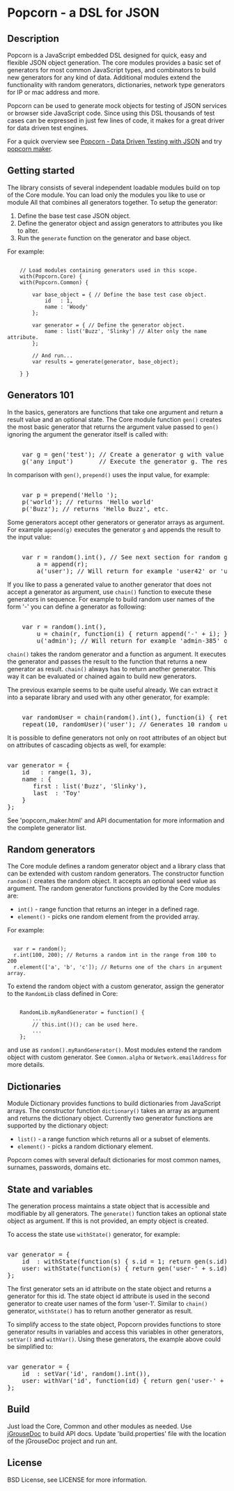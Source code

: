 Popcorn - a DSL for JSON
========================

## Description

Popcorn is a JavaScript embedded DSL designed for quick, easy and
flexible JSON object generation. The core modules provides a basic set
of generators for most common JavaScript types, and combinators to build
new generators for any kind of data. Additional modules extend the 
functionality with random generators, dictionaries, network type
generators for IP or mac address and more.

Popcorn can be used to generate mock objects for testing of JSON services
or browser side JavaScript code. Since using this DSL thousands of test cases
can be expressed in just few lines of code, it makes for a great driver for
data driven test engines.

For a quick overview see [Popcorn - Data Driven Testing with JSON](http://labs.mudynamics.com/2009/10/26/popcorn-data-driven-testing-with-json/) and try [popcorn maker](http://labs.mudynamics.com/wp-content/uploads/2009/10/popcorn_maker.html).

## Getting started

The library consists of several independent loadable modules build on
top of the Core module. You can load only the modules you like to use 
or module All that combines all generators together.
To setup the generator:

  1. Define the base test case JSON object.
  2. Define the generator object and assign generators to attributes you like to alter.
  3. Run the `generate` function on the generator and base object.

For example:

<pre><code>
	// Load modules containing generators used in this scope.
	with(Popcorn.Core) { 
	with(Popcorn.Common) {   

		var base_object = { // Define the base test case object.
			id   : 1, 
			name : 'Woody'
		};

		var generator = { // Define the generator object. 
			name : list('Buzz', 'Slinky') // Alter only the name attribute.
		};

		// And run...
		var results = generate(generator, base_object);

	} }
</code></pre>

## Generators 101

In the basics, generators are functions that take one argument and return
a result value and an optional state. The Core module function `gen()` 
creates the most basic generator that returns the argument value passed to 
`gen()` ignoring the argument the generator itself is called with:

<pre><core>
	var g = gen('test'); // Create a generator g with value 'test'.
	g('any input')       // Execute the generator g. The result is 'test'.
</core></pre>

In comparison with `gen()`, `prepend()` uses the input value, for example:

<pre><core>
	var p = prepend('Hello ');
	p('world'); // returns 'Hello world'
	p('Buzz'); // returns 'Hello Buzz', etc.
</core></pre>

Some generators accept other generators or generator arrays as argument.
For example `append(g)` executes the generator `g` and appends the
result to the input value:

<pre><core>
	var r = random().int(), // See next section for random generators.
	    a = append(r);
	    a('user'); // Will return for example 'user42' or 'user573' etc.
</core></pre>

If you like to pass a generated value to another generator that does not 
accept a generator as argument, use `chain()` function to execute these
generators in sequence. For example to build random user names of the 
form '<user>-<random int>' you can define a generator as following:

<pre><core>
	var r = random().int(),
	    u = chain(r, function(i) { return append('-' + i); });
	    u('admin'); // Will return for example 'admin-385' or 'admin-712', etc.
</core></pre>

`chain()` takes the random generator and a function as argument. It executes 
the generator and passes the result to the function that returns a new generator 
as result. `chain()` always has to return another generator. This way it can
be evaluated or chained again to build new generators.

The previous example seems to be quite useful already. We can extract it
into a separate library and used with any other generator, for example:

<pre><core>
	var randomUser = chain(random().int(), function(i) { return append('-' + i); });
	repeat(10, randomUser)('user'); // Generates 10 random user names `user-xyz`.
</core></pre>

It is possible to define generators not only on root attributes of an object 
but on attributes of cascading objects as well, for example:

<pre><core>
var generator = {
	id   : range(1, 3),
	name : {
       first : list('Buzz', 'Slinky'),
       last  : 'Toy'
    }
};
</core></pre>

See 'popcorn_maker.html' and API documentation for more information and 
the complete generator list.

## Random generators

The Core module defines a random generator object and a library class that 
can be extended with custom random generators. The constructor function 
`random()` creates the random object. It accepts an optional seed value 
as argument.
The random generator functions provided by the Core modules are:

  - `int()` - range function that returns an integer in a defined rage.
  - `element()` - picks one random element from the provided array.

For example:

<pre><code>
  var r = random();
  r.int(100, 200); // Returns a random int in the range from 100 to 200
  r.element(['a', 'b', 'c']); // Returns one of the chars in argument array.
</code></pre>

To extend the random object with a custom generator, assign 
the generator to the `RandomLib` class defined in Core:

<pre><code>
	RandomLib.myRandGenerator = function() {
		... 
		// this.int()(); can be used here.
		... 
	};
</code></pre>

and use as `random().myRandGenerator()`.
Most modules extend the random object with custom generator.
See `Common.alpha` or `Network.emailAddress` for more details.

## Dictionaries

Module Dictionary provides functions to build dictionaries
from JavaScript arrays. The constructor function `dictionary()`
takes an array as argument and returns the dictionary object.
Currently two generator functions are supported by the dictionary 
object:

  - `list()` - a range function which returns all or a subset of elements.
  - `element()` - picks a random dictionary element.

Popcorn comes with several default dictionaries for most common
names, surnames, passwords, domains etc.

## State and variables

The generation process maintains a state object that is accessible and
modifiable by all generators. The `generate()` function takes an optional
state object as argument. If this is not provided, an empty object is created.

To access the state use `withState()` generator, for example:

<pre><core>
var generator = {
	id  : withState(function(s) { s.id = 1; return gen(s.id); }),
	user: withState(function(s) { return gen('user-' + s.id); })
};
</core></pre>

The first generator sets an id attribute on the state object
and returns a generator for this id. The state object id attribute
is used in the second generator to create user names of the form 'user-1'. 
Similar to `chain()` generator, `withState()` has to return another
generator as result.

To simplify access to the state object, Popcorn provides functions to 
store generator results in variables and access this variables in other
generators, `setVar()` and `withVar()`. Using these generators,
the example above could be simplified to:

<pre><core>
var generator = {
	id  : setVar('id', random().int()),
	user: withVar('id', function(id) { return gen('user-' + id); })
};
</core></pre>

## Build

Just load the Core, Common and other modules as needed. 
Use [jGrouseDoc](http://code.google.com/p/jgrousedoc/) to build 
API docs. Update 'build.properties' file with the location
of the jGrouseDoc project and run ant.

## License

BSD License, see LICENSE for more information.

